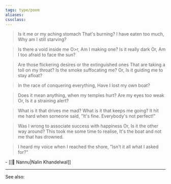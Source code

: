 ```yaml
---
tags: type/poem 
aliases:
cssclass: 
---
```


>Is it me or my aching stomach
That's burning?
I have eaten too much, 
Why am I still starving?

>Is there a void inside me
O>r, Am I making one?
Is it really dark
Or, Am I too afraid to face the sun?

>Are those flickering desires or the extinguished ones
That are taking a toll on my throat?
Is the smoke suffocating me?
Or, Is it guiding me to stay afloat?

>In the race of conquering everything,
Have I lost my own boat?

>Does it mean anything,
when my temples hurt?
Are my eyes too weak
Or, Is it a straining alert?

>What is it that drives me mad?
What is it that keeps me going?
It hit me hard when someone said,
"It's fine. Everybody's not perfect!"

>Was I wrong to associate success with happiness
Or, Is it the other way around?
This took me some time to realise,
It's the boat and not me that has drowned.

>I heard my voice when I reached the shore,
"Isn't it all what I asked for?"

\- [[👤 Nannu|Nalin Khandelwal]]

---
See also:


